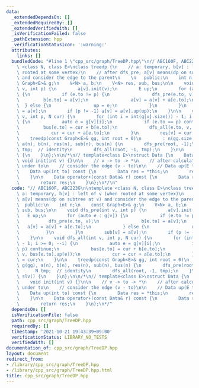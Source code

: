 ```yaml
---
data:
  _extendedDependsOn: []
  _extendedRequiredBy: []
  _extendedVerifiedWith: []
  _isVerificationFailed: false
  _pathExtension: hpp
  _verificationStatusIcon: ':warning:'
  attributes:
    links: []
  bundledCode: "#line 1 \"cpp_src/graph/TreeDP.hpp\"\n// ABC160F, ABC223G\n\ntemplate\
    \ <class N, class E>\nclass treedp {\n    // a: temporary, b[v] : left of v (when\
    \ rooted at some vertex)\n    // after dfs_pre, a[v] means(dp on subtree at v)\
    \ and consider the edge to the parent\n    \n   public:\n    int n;\n    const\
    \ Graph<E>& g;\n    V<N> a, b;\n    V<N> res, sub, bus;\n\n    void dfs_pre(int\
    \ v, int p) {\n        a[v].init(v);\n        E up;\n        for (auto e : g[v])\
    \ {\n            if (e.to != p) {\n                dfs_pre(e.to, v);\n       \
    \         b[e.to] = a[v];\n                a[v] = a[v] + a[e.to];\n          \
    \  } else {\n                up = e;\n            }\n        }\n        sub[v]\
    \ = a[v];\n        if (p != -1) a[v] = a[v].up(up);\n    }\n\n    void dfs_all(int\
    \ v, int p, N cur) {\n        for (int i = int(g[v].size()) - 1; i >= 0; --i)\
    \ {\n            auto e = g[v][i];\n            if (e.to == p) continue;\n   \
    \         bus[e.to] = cur + b[e.to];\n            dfs_all(e.to, v, bus[e.to].up(e));\n\
    \            cur = cur + a[e.to];\n        }\n        res[v] = cur;\n    }\n\n\
    \    treedp(const Graph<E>& gg, int root = 0)\n        : n(gg.size()), g(gg),\
    \ a(n), b(n), res(n), sub(n), bus(n) {\n        dfs_pre(root, -1);\n        N\
    \ tmp;  // identity\n        dfs_all(root, -1, tmp);\n    }\n\n    void slv()\
    \ {\n    }\n};\n\n/*\n// template<class E>\nstruct Data {\n    Data() {}\n   \
    \ void init(int v) {}\n\n    // v -> to -> *\n    // after calculation on vertices\
    \ under to\n    // consider the edge (v - to)\n\n    // Data up(E to) const {\n\
    \    Data up(int to) const {\n        Data res = *this;\n        return res;\n\
    \    }\n\n    Data operator+(const Data& r) const {\n        Data res = *this;\n\
    \        return res;\n    }\n};\n*/\n"
  code: "// ABC160F, ABC223G\n\ntemplate <class N, class E>\nclass treedp {\n    //\
    \ a: temporary, b[v] : left of v (when rooted at some vertex)\n    // after dfs_pre,\
    \ a[v] means(dp on subtree at v) and consider the edge to the parent\n    \n \
    \  public:\n    int n;\n    const Graph<E>& g;\n    V<N> a, b;\n    V<N> res,\
    \ sub, bus;\n\n    void dfs_pre(int v, int p) {\n        a[v].init(v);\n     \
    \   E up;\n        for (auto e : g[v]) {\n            if (e.to != p) {\n     \
    \           dfs_pre(e.to, v);\n                b[e.to] = a[v];\n             \
    \   a[v] = a[v] + a[e.to];\n            } else {\n                up = e;\n  \
    \          }\n        }\n        sub[v] = a[v];\n        if (p != -1) a[v] = a[v].up(up);\n\
    \    }\n\n    void dfs_all(int v, int p, N cur) {\n        for (int i = int(g[v].size())\
    \ - 1; i >= 0; --i) {\n            auto e = g[v][i];\n            if (e.to ==\
    \ p) continue;\n            bus[e.to] = cur + b[e.to];\n            dfs_all(e.to,\
    \ v, bus[e.to].up(e));\n            cur = cur + a[e.to];\n        }\n        res[v]\
    \ = cur;\n    }\n\n    treedp(const Graph<E>& gg, int root = 0)\n        : n(gg.size()),\
    \ g(gg), a(n), b(n), res(n), sub(n), bus(n) {\n        dfs_pre(root, -1);\n  \
    \      N tmp;  // identity\n        dfs_all(root, -1, tmp);\n    }\n\n    void\
    \ slv() {\n    }\n};\n\n/*\n// template<class E>\nstruct Data {\n    Data() {}\n\
    \    void init(int v) {}\n\n    // v -> to -> *\n    // after calculation on vertices\
    \ under to\n    // consider the edge (v - to)\n\n    // Data up(E to) const {\n\
    \    Data up(int to) const {\n        Data res = *this;\n        return res;\n\
    \    }\n\n    Data operator+(const Data& r) const {\n        Data res = *this;\n\
    \        return res;\n    }\n};\n*/"
  dependsOn: []
  isVerificationFile: false
  path: cpp_src/graph/TreeDP.hpp
  requiredBy: []
  timestamp: '2021-10-21 19:43:39+09:00'
  verificationStatus: LIBRARY_NO_TESTS
  verifiedWith: []
documentation_of: cpp_src/graph/TreeDP.hpp
layout: document
redirect_from:
- /library/cpp_src/graph/TreeDP.hpp
- /library/cpp_src/graph/TreeDP.hpp.html
title: cpp_src/graph/TreeDP.hpp
---
```

